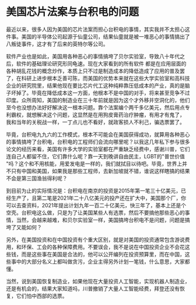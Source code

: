 # 美国芯片法案与台积电的问题

最近以来，很多人因为美国的芯片法案而担心台积电的事情，其实我并不太担心这件事。美国的半导体公司起源于仙童公司，结果仙童就是被一堆恶心的事情搞出了八叛徒事件，这才有了后来的英特尔等公司。

软件产业也是如此，美国用各种恶心的事情搞垮了贝尔实验室，导致八十年代之后，软件的基础理论研究形同龟速。现在大家看到的所有软件
都是在应用层面的各种胡乱花钱的概念炒作，本质上只不过是制造成本的降低造成了应用的普及罢了，在科研上进步根本乏善可陈，而美国的优势本来就在这些大学实验室和高科技企业的研究院里，结果他现在要比芯片代工这种纯粹靠压低成本的产业，真的是脑子坏掉了。毕竟在降低成本这一方面，他根本不是中国的对手，将来甚至竞争不过印度。众所周知，美国的制造业在三十年前就是因为这个才外移并空洞化的，他们至今也没想办法好好解决这一根本问题。靠个法案编个两千多亿美元，然后用点专利霸权，就想解决这个问题，这显然是在用狗皮膏药治疗肿瘤，有用才有鬼了， 我和当年的关税战一样，一丁点儿也不看好，就政客损人不利己，骗选票罢了。

毕竟，台积电九九六的工作模式，根本不可能会在美国获得成功，就算用各种恶心的事情搞垮了台积电，台积电的工程师们会流向哪里呢？以我这几年私下参与很多论文的经历来看，美国有许多大学的实验室都在严重缺乏经费中，感谢川普，它们连自己人都留不住，它们靠什么呢？靠一天到晚讲自由民主，LGBT的"普世价值 "吗？这个和不用核能，用爱发电是一样的，我们就拭目以待吧。毕竟，世界上并不只有中国和美国，如果我是那些工程师，去新加坡就不错，谁说这样瞎搞的结果不会是第三国渔翁得利呢？

到目前为止的实际情况是：台积电在南京的投资是2015年第一笔三十亿美元，已经生产了，且第二笔是2021年二十八亿美元的投产还在扩大中，美国那个厂，你可以去查资料，2021年提出计划九年一百二十亿美元，快三年了，基本上还是个空壳。台积电这么做，只是为了让美国某些人有选票，然后不要搞他那些恶心的事情，当然，会越来越难，和贝尔实验室一样，美国搞垮台积电不是问题，问题是搞垮了又能如何？

另外，在美国投资和在中国投资有个重大区别，就是对美国的投资通常包含游说费用，和环保、工会的各种保障费用。不要误会，我不是说在中国投资企业不会花这些钱，而是这些事在美国是合法的，他可以公开编列在投资预算里，而在中国，这些事中的大部分名义上都叫做贪污，企业主得另外计划一笔钱，什么意思，大家都懂。

当然，说到美国恢复制造业，如果他现在大量投资人工智能，实现机器人制造业，还是有机会的，结果大家知道吗，川普撤销了大量人工智能经费，拜登还没有恢复，它们怕中西部的选票。
